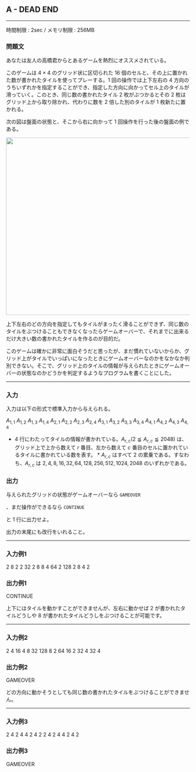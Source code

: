 ## A - DEAD END

----------

時間制限 : 2sec / メモリ制限 : 256MB

### 問題文

あなたは友人の高橋君からとあるゲームを熱烈にオススメされている。

このゲームは $4 \times 4$ のグリッド状に区切られた $16$ 個のセルと、その上に置かれた数が書かれたタイルを使ってプレーする。$1$ 回の操作では上下左右の $4$ 方向のうちいずれかを指定することができ、指定した方向に向かってセル上のタイルが滑っていく。このとき、同じ数の書かれたタイル $2$ 枚がぶつかるとその $2$ 枚はグリッド上から取り除かれ、代わりに数を $2$ 倍した別のタイルが $1$ 枚新たに置かれる。

次の図は盤面の状態と、そこから右に向かって $1$ 回操作を行った後の盤面の例である。

<img height="486" src="http://japl.pl/static/arc021_1.png" width="795"/>

上下左右のどの方向を指定してもタイルがまったく滑ることができず、同じ数のタイルをぶつけることもできなくなったらゲームオーバーで、それまでに出来るだけ大きい数の書かれたタイルを作るのが目的だ。

このゲームは確かに非常に面白そうだと思ったが、まだ慣れていないからか、グリッド上がタイルでいっぱいになったときにゲームオーバーなのかをなかなか判別できない。そこで、グリッド上のタイルの情報が与えられたときにゲームオーバーの状態なのかどうかを判定するようなプログラムを書くことにした。

----------

### 入力

入力は以下の形式で標準入力から与えられる。

>
$A_{1,1}$ $A_{1,2}$ $A_{1,3}$ $A_{1,4}$
$A_{2,1}$ $A_{2,2}$ $A_{2,3}$ $A_{2,4}$
$A_{3,1}$ $A_{3,2}$ $A_{3,3}$ $A_{3,4}$
$A_{4,1}$ $A_{4,2}$ $A_{4,3}$ $A_{4,4}$


* $4$ 行にわたってタイルの情報が書かれている。$A_{r,c}$$(2 ≦ A_{r,c} ≦ 2048)$ は、グリッド上で上から数えて $r$ 番目、左から数えて $c$ 番目のセルに置かれているタイルに書かれている数を表す。
		* $A_{r,c}$ はすべて $2$ の累乗である。すなわち、$A_{r,c}$ は $2,\,4,\,8,\,16,\,32,\,64,\,128,\,256,\,512,\,1024,\,2048$ のいずれかである。

### 出力

与えられたグリッドの状態がゲームオーバーなら `GAMEOVER`

、まだ操作ができるなら `CONTINUE`

 と $1$ 行に出力せよ。

出力の末尾にも改行をいれること。

----------

### 入力例1

>
2 8 2 2
32 2 8 8
4 64 2 128
2 8 4 2


### 出力例1

>
CONTINUE


上下にはタイルを動かすことができませんが、左右に動かせば $2$ が書かれたタイルどうしや $8$ が書かれたタイルどうしをぶつけることが可能です。

----------

### 入力例2

>
2 4 16 4
8 32 128 8
2 64 16 2
32 4 32 4


### 出力例2

>
GAMEOVER


どの方向に動かそうとしても同じ数の書かれたタイルをぶつけることができません。

----------

### 入力例3

>
2 4 2 4
4 2 4 2
2 4 2 4
4 2 4 2


### 出力例3

>
GAMEOVER


